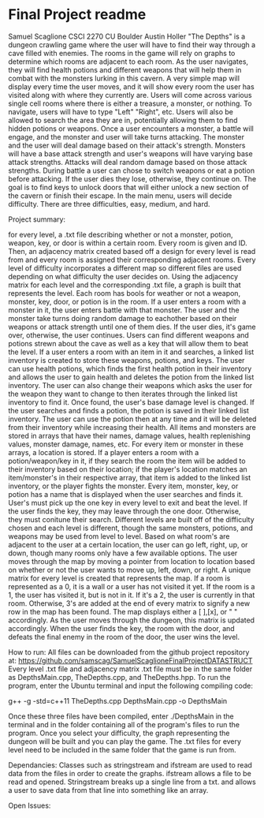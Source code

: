 # Final Project readme
Samuel Scaglione
CSCI 2270
CU Boulder
Austin Holler
  "The Depths" is a dungeon crawling game where the user will have to find their way through a cave filled with enemies. The rooms in the game will rely on graphs to determine which rooms are adjacent to each room. As the user navigates, they will find health potions and different weapons that will help them in combat with the monsters lurking in this cavern. A very simple map will display every time the user moves, and it will show every room the user has visited along with where they currently are. Users will come across various single cell rooms where there is either a treasure, a monster, or nothing. To navigate, users will have to type "Left" "Right", etc. Users will also be allowed to search the area they are in, potentially allowing them to find hidden potions or weapons. Once a user encounters a monster, a battle will engage, and the monster and user will take turns attacking. The monster and the user will deal damage based on their attack's strength. Monsters will have a base attack strength and user's weapons will have varying base attack strengths. Attacks will deal random damage based on those attack strengths. During battle a user can chose to switch weapons or eat a potion before attacking. If the user dies they lose, otherwise, they continue on. The goal is to find keys to unlock doors that will either unlock a new section of the cavern or finish their escape. In the main menu, users will decide difficulty. There are three difficulties, easy, medium, and hard. 

Project summary:

for every level, a .txt file describing whether or not a monster, potion, weapon, key, or door is within a certain room. Every room is given and ID. Then, an adjacency matrix created based off a design for every level is read from and every room is assigned their corresponding adjacent rooms. Every level of difficulty incorporates a different map so different files are used depending on what difficulty the user decides on. Using the adjacency matrix for each level and the corresponding .txt file, a graph is built that represents the level. Each room has bools for weather or not a weapon, monster, key, door, or potion is in the room. If a user enters a room with a monster in it, the user enters battle with that monster. The user and the monster take turns doing random damage to eachother based on their weapons or attack strength until one of them dies. If the user dies, it's game over, otherwise, the user continues. Users can find different weapons and potions strewn about the cave as well as a key that will allow them to beat the level. If a user enters a room with an item in it and searches, a linked list inventory is created to store these weapons, potions, and keys. The user can use health potions, which finds the first health potion in their inventory and allows the user to gain health and deletes the potion from the linked list inventory. The user can also change their weapons which asks the user for the weapon they want to change to then iterates through the linked list inventory to find it. Once found, the user's base damage level is changed. If the user searches and finds a potion, the potion is saved in their linked list inventory. The user can use the potion then at any time and it will be deleted from their inventory while increasing their health. All items and monsters are stored in arrays that have their names, damage values, health replenishing values, monster damage, names, etc. For every item or monster in these arrays, a location is stored. If a player enters a room with a potion/weapon/key in it, if they search the room the item will be added to their inventory based on their location; if the player's location matches an item/monster's in their respective array, that item is added to the linked list inventory, or the player fights the monster. Every item, monster, key, or potion has a name that is displayed when the user searches and finds it. User's must pick up the one key in every level to exit and beat the level. If the user finds the key, they may leave through the one door. Otherwise, they must conitune their search. Different levels are built off of the difficulty chosen and each level is different, though the same monsters, potions, and weapons may be used from level to level. Based on what room's are adjacent to the user at a certain location, the user can go left, right, up, or down, though many rooms only have a few available options. The user moves through the map by moving a pointer from location to location based on whether or not the user wants to move up, left, down, or right. A unique matrix for every level is created that represents the map. If a room is represented as a 0, it is a wall or a user has not visited it yet. If the room is a 1, the user has visited it, but is not in it. If it's a 2, the user is currently in that room. Otherwise, 3's are added at the end of every matrix to signify a new row in the map has been found. The map displays either a [ ],[x], or "   " accordingly. As the user moves through the dungeon, this matrix is updated accordingly. When the user finds the key, the room with the door, and defeats the final enemy in the room of the door, the user wins the level. 

How to run:
All files can be downloaded from the github project repository at: https://github.com/samscag/SamuelScaglioneFinalProjectDATASTRUCT
Every level .txt file and adjacency matrix .txt file must be in the same folder as DepthsMain.cpp, TheDepths.cpp, and TheDepths.hpp. To run the program, enter the Ubuntu terminal and input the following compiling code:

g++ -g -std=c++11 TheDepths.cpp DepthsMain.cpp -o DepthsMain

Once these three files have been compiled, enter ./DepthsMain in the terminal and in the folder containing all of the program's files to run the program. Once you select your difficulty, the graph representing the dungeon will be built and you can play the game. The .txt files for every level need to be included in the same folder that the game is run from.

Dependancies: 
Classes such as stringstream and ifstream are used to read data from the files in order to create the graphs. ifstream allows a file to be read and opened. Stringstream breaks up a single line from a txt. and allows a user to save data from that line into something like an array. 

Open Issues:

